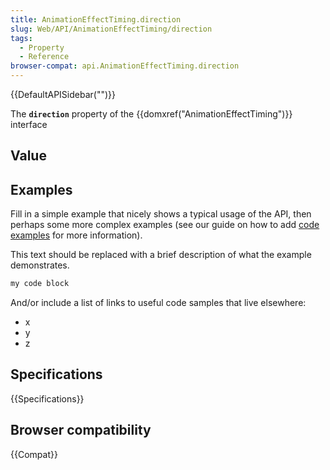 ```yaml
---
title: AnimationEffectTiming.direction
slug: Web/API/AnimationEffectTiming/direction
tags:
  - Property
  - Reference
browser-compat: api.AnimationEffectTiming.direction
---
```

{{DefaultAPISidebar("")}}

The **`direction`** property of the {{domxref("AnimationEffectTiming")}} interface 

## Value



## Examples

Fill in a simple example that nicely shows a typical usage of the API, then perhaps some more complex examples (see our guide on how to add [code examples](/en-US/docs/MDN/Contribute/Structures/Code_examples) for more information).

This text should be replaced with a brief description of what the example demonstrates.

```js
my code block
```

And/or include a list of links to useful code samples that live elsewhere:

*   x
*   y
*   z

## Specifications

{{Specifications}}

## Browser compatibility

{{Compat}}


